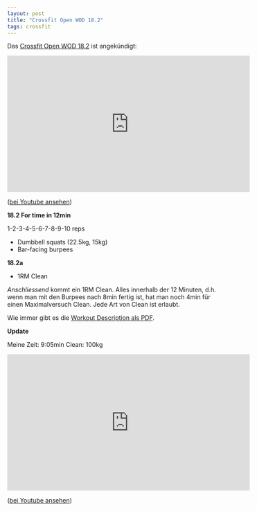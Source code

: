 ```yaml
---
layout: post
title: "Crossfit Open WOD 18.2"
tags: crossfit
---
```


Das [Crossfit Open WOD 18.2][0] ist angekündigt:

<iframe width="560" height="315" src="https://www.youtube-nocookie.com/embed/ZIbI0ekrrZU" frameborder="0" allow="autoplay; encrypted-media" allowfullscreen></iframe>

([bei Youtube ansehen][2])

**18.2 For time in 12min**

1-2-3-4-5-6-7-8-9-10 reps

* Dumbbell squats (22.5kg, 15kg)
* Bar-facing burpees

**18.2a**

* 1RM Clean

*Anschliessend* kommt ein 1RM Clean. Alles innerhalb der 12 Minuten, d.h. wenn man mit den Burpees nach 8min fertig ist, hat man noch 4min für einen Maximalversuch Clean. Jede Art von Clean ist erlaubt.

Wie immer gibt es die [Workout Description als PDF][1].

**Update**

Meine Zeit: 9:05min Clean: 100kg

<iframe width="560" height="315" src="https://www.youtube-nocookie.com/embed/BSZZazAwIVI" frameborder="0" allow="autoplay; encrypted-media" allowfullscreen></iframe>

([bei Youtube ansehen][3])

[0]: https://games.crossfit.com/workouts/open/2018/2
[1]: https://games-assets.crossfit.com/18_2_15_aosi89035aiwSDOFIHhawe.pdf
[2]: https://www.youtube.com/watch?v=ZIbI0ekrrZU
[3]: https://www.youtube.com/watch?v=BSZZazAwIVI
